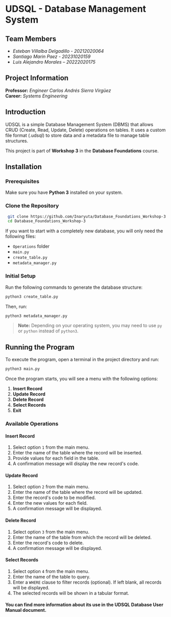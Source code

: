 # UDSQL - Database Management System

## Team Members

- *Esteban Villalba Delgadillo - 20212020064*
- *Santiago Marin Paez - 20231020159*
- *Luis Alejandro Morales – 20222020175*

## Project Information

**Professor:** *Engineer Carlos Andrés Sierra Virgüez*  
**Career:** *Systems Engineering*  

## Introduction

UDSQL is a simple Database Management System (DBMS) that allows CRUD (Create, Read, Update, Delete) operations on tables. It uses a custom file format (.udsql) to store data and a metadata file to manage table structures.

This project is part of **Workshop 3** in the **Database Foundations** course.

## Installation

### Prerequisites

Make sure you have **Python 3** installed on your system.

### Clone the Repository

```bash
 git clone https://github.com/Inaryuta/Database_Foundations_Workshop-3.git
 cd Database_Foundations_Workshop-3
```

If you want to start with a completely new database, you will only need the following files:

- `Operations` folder
- `main.py`
- `create_table.py`
- `metadata_manager.py`

### Initial Setup

Run the following commands to generate the database structure:

```bash
python3 create_table.py
```

Then, run:

```bash
python3 metadata_manager.py
```

> **Note:** Depending on your operating system, you may need to use `py` or `python` instead of `python3`.

## Running the Program

To execute the program, open a terminal in the project directory and run:

```bash
python3 main.py
```

Once the program starts, you will see a menu with the following options:

1. **Insert Record**
2. **Update Record**
3. **Delete Record**
4. **Select Records**
5. **Exit**

### Available Operations

#### Insert Record

1. Select option `1` from the main menu.
2. Enter the name of the table where the record will be inserted.
3. Provide values for each field in the table.
4. A confirmation message will display the new record's code.

#### Update Record

1. Select option `2` from the main menu.
2. Enter the name of the table where the record will be updated.
3. Enter the record's code to be modified.
4. Enter the new values for each field.
5. A confirmation message will be displayed.

#### Delete Record

1. Select option `3` from the main menu.
2. Enter the name of the table from which the record will be deleted.
3. Enter the record's code to delete.
4. A confirmation message will be displayed.

#### Select Records

1. Select option `4` from the main menu.
2. Enter the name of the table to query.
3. Enter a `WHERE` clause to filter records (optional). If left blank, all records will be displayed.
4. The selected records will be shown in a tabular format.

#### You can find more information about its use in the UDSQL Database User Manual document.


